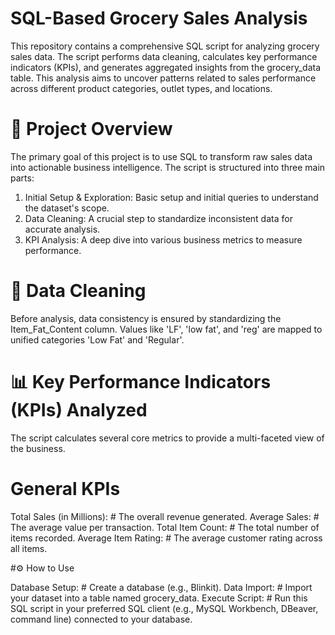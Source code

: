 # SQL-Based Grocery Sales Analysis

This repository contains a comprehensive SQL script for analyzing grocery sales data. The script performs data cleaning, calculates key performance indicators (KPIs), and generates aggregated insights from the grocery_data table. This analysis aims to uncover patterns related to sales performance across different product categories, outlet types, and locations.
# 🚀  Project Overview
The primary goal of this project is to use SQL to transform raw sales data into actionable business intelligence. The script is structured into three main parts:
1. Initial Setup & Exploration:   Basic setup and initial queries to understand the dataset's scope.
2. Data Cleaning: A crucial step to standardize inconsistent data for accurate analysis.
3. KPI Analysis: A deep dive into various business metrics to measure performance.
# 🔧 Data Cleaning 
Before analysis, data consistency is ensured by standardizing the Item_Fat_Content column. Values like 'LF', 'low fat', and 'reg' are mapped to unified categories 'Low Fat' and 'Regular'.

# 📊 Key Performance Indicators (KPIs) Analyzed 

The script calculates several core metrics to provide a multi-faceted view of the business.
# General KPIs
Total Sales (in Millions): # The overall revenue generated.
Average Sales: # The average value per transaction.
Total Item Count: # The total number of items recorded.
Average Item Rating: # The average customer rating across all items.

#⚙️ How to Use

Database Setup: # Create a database (e.g., Blinkit).
Data Import: # Import your dataset into a table named grocery_data.
Execute Script: # Run this SQL script in your preferred SQL client (e.g., MySQL Workbench, DBeaver, command line) connected to your database.
